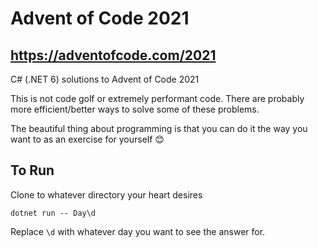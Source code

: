 # Advent of Code 2021
## https://adventofcode.com/2021


C# (.NET 6) solutions to Advent of Code 2021

This is not code golf or extremely performant code. There are probably more efficient/better ways to solve some of these problems. 

The beautiful thing about programming is that you can do it the way you want to as an exercise for yourself 😊

## To Run

Clone to whatever directory your heart desires

`dotnet run -- Day\d`

Replace `\d` with whatever day you want to see the answer for.